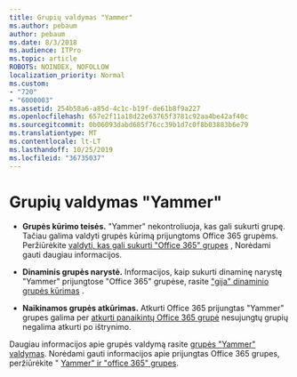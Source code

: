 ```yaml
---
title: Grupių valdymas "Yammer"
ms.author: pebaum
author: pebaum
ms.date: 8/3/2018
ms.audience: ITPro
ms.topic: article
ROBOTS: NOINDEX, NOFOLLOW
localization_priority: Normal
ms.custom:
- "720"
- "6000003"
ms.assetid: 254b58a6-a85d-4c1c-b19f-de61b8f9a227
ms.openlocfilehash: 657e2f11a18d22e63765f3781c92aa4be42af40c
ms.sourcegitcommit: 0b06093dabd685f76cc39b1d7c0f8b03883b6e79
ms.translationtype: MT
ms.contentlocale: lt-LT
ms.lasthandoff: 10/25/2019
ms.locfileid: "36735037"
---
```

# <a name="manage-groups-in-yammer"></a>Grupių valdymas "Yammer"

- **Grupės kūrimo teisės.** "Yammer" nekontroliuoja, kas gali sukurti grupę. Tačiau galima valdyti grupės kūrimą prijungtoms Office 365 grupėms. Peržiūrėkite [valdyti, kas gali sukurti "Office 365" grupes](https://docs.microsoft.com/office365/admin/create-groups/manage-creation-of-groups) , Norėdami gauti daugiau informacijos.

- **Dinaminis grupės narystė.** Informacijos, kaip sukurti dinaminę narystę "Yammer" prijungtose "Office 365" grupėse, rasite ["gija" dinaminio grupės kūrimas](https://docs.microsoft.com/yammer/manage-yammer-groups/create-a-dynamic-group) .

- **Naikinamos grupės atkūrimas.** Atkurti Office 365 prijungtas "Yammer" grupes galima per [atkurti panaikintų Office 365 grupė](https://docs.microsoft.com/office365/admin/create-groups/restore-deleted-group) nesujungtų grupių negalima atkurti po ištrynimo.

Daugiau informacijos apie grupės valdymą rasite [grupės "Yammer" valdymas](https://support.office.com/article/Manage-a-group-in-Yammer-6e05c6d6-5548-4c88-89cd-e6757a514ef2). Norėdami gauti informacijos apie prijungtas Office 365 grupes, peržiūrėkite " [Yammer" ir "office 365" grupes](https://docs.microsoft.com/yammer/manage-yammer-groups/yammer-and-office-365-groups).
  
